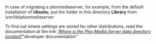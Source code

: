 In case of migrating a plexmediaserver, for example, from the default installation of **Ubuntu**, put the folder in this directory **Library** from *\var\lib\plexmediaserver*

To find out where settings are stored for other distributions, read the documentation at the link: *[Where is the Plex Media Server data directory located?](https://support.plex.tv/articles/202915258-where-is-the-plex-media-server-data-directory-located/?target=_blank)*"developer documentation"
